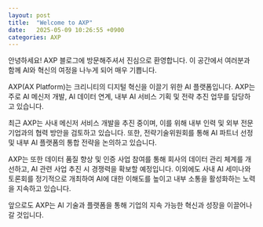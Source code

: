 ```yaml
---
layout: post
title:  "Welcome to AXP"
date:   2025-05-09 10:26:55 +0900
categories: AXP
---
```

안녕하세요! AXP 블로그에 방문해주셔서 진심으로 환영합니다. 이 공간에서 여러분과 함께 AI와 혁신의 여정을 나누게 되어 매우 기쁩니다.

AXP(AX Platform)는 크리니티의 디지털 혁신을 이끌기 위한 AI 플랫폼입니다. AXP는 주로 AI 메신저 개발, AI 데이터 연계, 내부 AI 서비스 기획 및 전략 추진 업무를 담당하고 있습니다.

최근 AXP는 사내 메신저 서비스 개발을 추진 중이며, 이를 위해 내부 인력 및 외부 전문 기업과의 협력 방안을 검토하고 있습니다. 또한, 전략기술위원회를 통해 AI 파트너 선정 및 내부 AI 플랫폼의 통합 전략을 논의하고 있습니다.

AXP는 또한 데이터 품질 향상 및 인증 사업 참여를 통해 회사의 데이터 관리 체계를 개선하고, AI 관련 사업 추진 시 경쟁력을 확보할 예정입니다. 이외에도 사내 AI 세미나와 토론회를 정기적으로 개최하여 AI에 대한 이해도를 높이고 내부 소통을 활성화하는 노력을 지속하고 있습니다.

앞으로도 AXP는 AI 기술과 플랫폼을 통해 기업의 지속 가능한 혁신과 성장을 이끌어나갈 것입니다.
